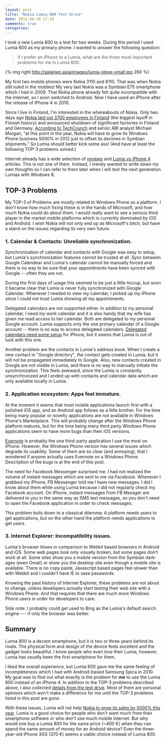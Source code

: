 ```yaml
---
layout: post
title: "Nokia Lumia 800 Test Drive"
date: 2012-06-18 17:10
comments: true
categories:
---
```


I took a new Lumia 800 to a test for two weeks. During this period I used Lumia 800 as my primary phone. I wanted to answer the following question:
> If I prefer an iPhone to a Lumia, what are the three most important problems for me in Lumia 800.

{% img right http://salainen.asia/images/lumia-steve-small.jpg 260 %}

My first two mobile phones were Nokia 3110 and 6110. That was when Nokia still ruled in the mobiles! My very last Nokia was a Symbian E75 smartphone which I had in 2009. That Nokia phone already felt quite incompatible with the Internet, so I soon switched to Android. Now I have used an iPhone after the release of iPhone 4 in 2010.

Since I live in Finland, I'm interested in the whereabouts of Nokia. Only two days ago [Nokia laid out 3700 employees in Finland](http://yle.fi/uutiset/nokia_vahentaa_suomesta_3_700/6180987) (the biggest layoff in Finnish history) and announced shutdown of significant factories in Finland and Germany. [According to TechCrunch](http://techcrunch.com/2012/06/15/samsung-apple-walk-away-with-90-percent-of-smartphone-profits-in-q1-2012-says-abi-research/) and senior ABI analyst Michael Morgan, “at this point in the year, Nokia will have to grow its Windows Phone business 5000% in 2012 just to offset its declines in Symbian shipments.” So Lumia should better kick some ass! (And have at least the following TOP-3 problems solved.)

<!-- more -->

Internet already has a wide selection of [reviews](http://arstechnica.com/information-technology/2012/04/the-nokia-lumia-900-a-good-phone-at-a-great-price-that-you-probably-shouldnt-buy/) and [Lumia vs iPhone 4](https://www.google.fi/search?q=Lumia+vs+iPhone+4) articles. This is not one of them. Instead, I merely wanted to write down my own thoughts so I can refer to them later when I will test the next generation Lumias with Windows 8.


TOP-3 Problems
--------------

My TOP-3 of Problems are mostly related to Windows Phone as a platform. I don't know how much fixing these is in the hands of Microsoft, and how much Nokia could do about them. I would really want to see a serious third player in the market mobile platforms which is currently dominated by iOS and Android. I wish Nokia will not only end up as Microsoft's bitch, but have a stand on the issues regarding its very own future.


### 1. Calendar & Contacts: Unreliable synchronization.

Synchronization of calendar and contacts with Google was easy to setup, but Lumia's synchronization features cannot be trusted at all. Sync between Google Calendear and Lumia's calendar cannot be manually forced and there is no way to be sure that your appointments have been synced with Google -- often they are not.

During the first days of usage this seemed to be just a little hiccup, but soon it became clear that Lumia is never fully synchronized with Google Calendar. Whenever I needed to view my calendar, I picked up my iPhone since I could not trust Lumia showing all my appointments.

Delegated calendars are not supported either. In addition to my personal calendar, I need my work calendar and it is also handy that my wife has given me read access to her calendar. Both are delegated to my personal Google account. Lumia supports only the one primary calendar of a Google account -- there is no way to access delegated calendars. [Delegated calendars need some setup](http://support.google.com/mobile/bin/answer.py?hl=en&answer=139206) for iPhone, but it seems that Lumia is out of luck with this one.

Another problem are the contacts in Lumia's address book. When I create a new contact in "Google directory", the contact gets created in Lumia, but it will not be propagated immediately to Google. Also, new contacts created in Google are not visible in Lumia, and there is no way to manually initiate the synchronization. This feels awkward, since the Lumia is constantly unsynchronized and I ended up with contacts and calendar data which are only available locally in Lumia.



### 2. Application ecosystem: Apps feel immature.

At the moment it seems that most mobile applications launch first with a polished iOS app, and an Android app follows as a little brother. For the time being many popular or novelty applications are not available in Windows Phone's Marketplace. This will probably change after the Windows Phone platform matures, but for the time being many third party Windows Phone applications seem to have more bugs than their iOS versions.

[Evernote](http://www.evernote.com) is probably the one third-party application I use the most on iPhone. However, the Windows Phone version has several issues which degrade its usability. Some of them are so clear (and annoying), that I wondered if anyone actually uses Evernote on a Windows Phone. Description of the bugs is at the end of this post.

The need for Facebook Messenger surprised me. I had not realized the volume of instant messages which are sent to me via Facebook. Whenever I grabbed my iPhone, FB Messenger told me I have new messages. I did I know about them while using Lumia because I did not regularly check my Facebook account. On iPhone, instant messages from FB Messger are delivered to you in the same way as SMS text messages, so you don't need to open the Facebook application in order to check messages.

This problem boils down to a classical dilemma: A platform needs users to get applications, but on the other hand the platform needs applications to get users.




### 3. Internet Explorer: Incompatibility issues.

Lumia's browser blows in comparison to Webkit based browsers in Android and iOS. Some web pages look only visually broken, but some pages don't work at all. Some sites show you a mobile version from the Symbian dark-ages (even Gmail) or show you the desktop site even though a mobile site is available. There is no copy paste, Javascript based pages feel slower than with Webkit and I couldn't have IE to save passwords.

Knowing the past history of Internet Explorer, these problems are not about to change, unless developers actually start testing their web site with a Windows Phone. And that requires that there are much more Windows Phone users in order for developers to care.

Side note: I probably could get used to Bing as the Lumia's default search engine --- if only the browser was better.





Summary
-------

Lumia 800 is a decent smartphone, but it is two or three years behind its rivals. The physical form and design of the device feels excellent and the gadget looks beautiful. I know people who even *love* their Lumia, however, Lumia has usually been the first smartphone for them.

I liked the overall experience, but Lumia 800 gave me the same feeling of incompleteness which I had with Android-based Samsung Spica in 2010. My goal was to find out what exactly is the problem for **me** to use the Lumia 800 instead of an iPhone 4. In addition to the TOP-3 problems described above, I also collected [details from the test drive](/blog/2012/06/19/details-from-lumia-800-test-drive/). Most of them are personal opinions which won't make a difference for me until the TOP-3 problems listed in this post are gone.

With these issues, Lumia will not help [Nokia to grow its sales by 5000% this year](http://techcrunch.com/2012/06/15/samsung-apple-walk-away-with-90-percent-of-smartphone-profits-in-q1-2012-says-abi-research/). Lumia is a good choice for people who don't want much from their smartphone software or who don't use much mobile internet. But why would one buy a Lumia 800 for the same price (~400 €) when they can spend the same amount of money for an Android device? Even the three-year-old iPhone 3GS (370 €) seems a viable choice instead of Lumia 800.